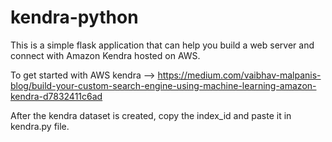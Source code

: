 # kendra-python
This is a simple flask application that can help you build a web server and connect with Amazon Kendra hosted on AWS.

To get started with AWS kendra --> https://medium.com/vaibhav-malpanis-blog/build-your-custom-search-engine-using-machine-learning-amazon-kendra-d7832411c6ad

After the kendra dataset is created, copy the index_id and paste it in kendra.py file.
